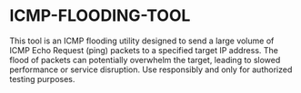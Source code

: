 # ICMP-FLOODING-TOOL
This tool is an ICMP flooding utility designed to send a large volume of ICMP Echo Request (ping) packets to a specified target IP address. The flood of packets can potentially overwhelm the target, leading to slowed performance or service disruption. Use responsibly and only for authorized testing purposes.
